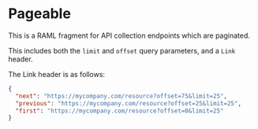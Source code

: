 # Pageable

This is a RAML fragment for API collection endpoints which are paginated.

This includes both the `limit` and `offset` query parameters, and a `Link` header.

The Link header is as follows:

```json
{
  "next": "https://mycompany.com/resource?offset=75&limit=25",
  "previous": "https://mycompany.com/resource?offset=25&limit=25",
  "first": "https://mycompany.com/resource?offset=0&limit=25"
}
```
